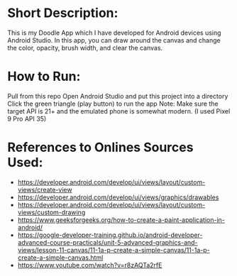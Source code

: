 # Short Description:
This is my Doodle App which I have developed for Android devices using Android Studio. In this app, you can draw around the canvas and change the color, opacity, brush width, and clear the canvas.

# How to Run:
Pull from this repo
Open Android Studio and put this project into a directory
Click the green triangle (play button) to run the app
Note: Make sure the target API is 21+ and the emulated phone is somewhat modern. (I used Pixel 9 Pro API 35)

# References to Onlines Sources Used:
* https://developer.android.com/develop/ui/views/layout/custom-views/create-view
* https://developer.android.com/develop/ui/views/graphics/drawables
* https://developer.android.com/develop/ui/views/layout/custom-views/custom-drawing
* https://www.geeksforgeeks.org/how-to-create-a-paint-application-in-android/
* https://google-developer-training.github.io/android-developer-advanced-course-practicals/unit-5-advanced-graphics-and-views/lesson-11-canvas/11-1a-p-create-a-simple-canvas/11-1a-p-create-a-simple-canvas.html
* https://www.youtube.com/watch?v=r8zAQTa2rfE
